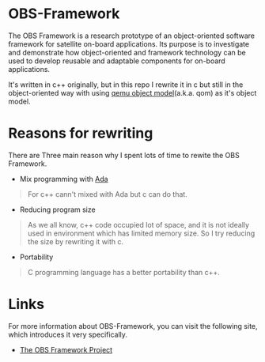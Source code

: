# OBS-Framework

The OBS Framework is a research prototype of an object-oriented software framework for satellite on-board applications. Its purpose is to investigate and demonstrate how object-oriented and framework technology can be used to develop reusable and adaptable components for on-board applications.

It's written in c++ originally, but in this repo I rewrite it in c but still in the object-oriented way with using [qemu object model](https://github.com/Gyumeijie/qemu-object-model)(a.k.a. qom) as it's object model.

# Reasons for rewriting
There are Three main reason why I spent lots of time to rewite the OBS Framework.

- Mix programming with [Ada](https://en.wikipedia.org/wiki/Ada_(programming_language))
> For c++ cann't mixed with Ada but c can do that.

- Reducing program size 
> As we all know, c++ code occupied lot of space, and it is not ideally used in environment which has limited memory size.
So I try reducing the size by rewriting it with c.

- Portability
> C programming language has a better portability than c++.

# Links
For more information about OBS-Framework, you can visit the following site, which introduces it very specifically.

- [The OBS Framework Project](https://www.pnp-software.com/ObsFramework/)
